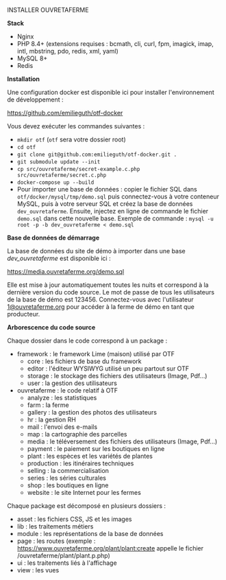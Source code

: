 INSTALLER OUVRETAFERME

**Stack**

- Nginx
- PHP 8.4+ (extensions requises : bcmath, cli, curl, fpm, imagick, imap, intl, mbstring, pdo, redis, xml, yaml)
- MySQL 8+
- Redis

**Installation**

Une configuration docker est disponible ici pour installer l'environnement de développement :

https://github.com/emilieguth/otf-docker

Vous devez exécuter les commandes suivantes :
* `mkdir otf` (`otf` sera votre dossier root)
* `cd otf`
* `git clone git@github.com:emilieguth/otf-docker.git .`
* `git submodule update --init`
* `cp src/ouvretaferme/secret-example.c.php src/ouvretaferme/secret.c.php`
* `docker-compose up --build`
* Pour importer une base de données : copier le fichier SQL dans `otf/docker/mysql/tmp/demo.sql` puis connectez-vous à votre conteneur MySQL, puis à votre serveur SQL et créez la base de données `dev_ouvretaferme`. Ensuite, injectez en ligne de commande le fichier `demo.sql` dans cette nouvelle base. Exemple de commande : `mysql -u root -p -b dev_ouvretaferme < demo.sql`

**Base de données de démarrage**

La base de données du site de démo à importer dans une base _dev_ouvretaferme_ est disponible ici :

https://media.ouvretaferme.org/demo.sql

Elle est mise à jour automatiquement toutes les nuits et correspond à la dernière version du code source.
Le mot de passe de tous les utilisateurs de la base de démo est 123456.
Connectez-vous avec l'utilisateur 1@ouvretaferme.org pour accéder à la ferme de démo en tant que producteur.

**Arborescence du code source**

Chaque dossier dans le code correspond à un package :

- framework : le framework Lime (maison) utilisé par OTF
  - core : les fichiers de base du framework
  - editor : l'éditeur WYSIWYG utilisé un peu partout sur OTF
  - storage : le stockage des fichiers des utilisateurs (Image, Pdf...)
  - user : la gestion des utilisateurs
- ouvretaferme : le code relatif à OTF
  - analyze : les statistiques
  - farm : la ferme
  - gallery : la gestion des photos des utilisateurs
  - hr : la gestion RH
  - mail : l'envoi des e-mails
  - map : la cartographie des parcelles
  - media : le téléversement des fichiers des utilisateurs (Image, Pdf...)
  - payment : le paiement sur les boutiques en ligne
  - plant : les espèces et les variétés de plantes
  - production : les itinéraires techniques
  - selling : la commercialisation
  - series : les séries culturales
  - shop : les boutiques en ligne
  - website : le site Internet pour les fermes

Chaque package est décomposé en plusieurs dossiers :
- asset : les fichiers CSS, JS et les images
- lib : les traitements métiers
- module : les représentations de la base de données
- page : les routes (exemple : https://www.ouvretaferme.org/plant/plant:create appelle le fichier /ouvretaferme/plant/plant.p.php)
- ui : les traitements liés à l'affichage
- view : les vues
